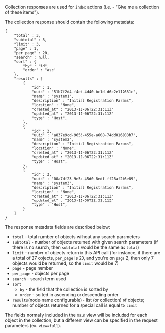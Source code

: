 Collection responses are used for `index` actions (i.e. - "Give me a collection of these items").

The collection response should contain the following metadata:

    {
        "total" : 3,
        "subtotal" : 3,
        "limit" : 3,
        "page" : 1,
        "per_page" : 20,
        "search" : null,
        "sort" : {
            "by" : "id",
            "order" : "asc'
        },
        "results" : [
            {
                "id" : 1,
                "uuid" : "51b7f2d4-f4eb-4d40-bc1d-d6c2e117631c",
                "name" : "system1",
                "description" : "Initial Registration Params",
                "location" : "None",
                "created_at" : "2013-11-06T22:31:11Z"
                "updated_at" : "2013-11-06T22:31:11Z"
                "type" : "Host",
            },
            {
                "id" : 2,
                "uuid" : "a837e9cd-9656-455e-a608-74dd016108b7",
                "name" : "system2",
                "description" : "Initial Registration Params",
                "location" : "None",
                "created_at" : "2013-11-06T22:31:11Z"
                "updated_at" : "2013-11-06T22:31:11Z"
                "type" : "Host",
            },
            {
                "id" : 3,
                "uuid" : "00a7df23-9e5e-45d0-8edf-ff28af2f6e89",
                "name" : "system3",
                "description" : "Initial Registration Params",
                "location" : "None",
                "created_at" : "2013-11-06T22:31:11Z"
                "updated_at" : "2013-11-06T22:31:11Z"
                "type" : "Host",
            }
        ]
    }

The response metadata fields are described below:

* `total` - total number of objects without any search parameters
* `subtotal` - number of objects returned with given search parameters (if there is no search, then `subtotal` would be the same as `total`)
* `limit` - number of objects return in this API call (for instance, if there are a total of 27 objects, `per_page` is 20, and you're on `page` 2, then only 7 objects would be returned, so the `limit` would be 7)
* `page` - page number
* `per_page` - objects per page
* `search` - search term used
* `sort`
    * `by` - the field that the collection is sorted by
    * `order` - sorted in ascending or descending order
* `results`(node-name configurable) - list (or collection) of objects; number of objects returned for a special call is equal to `limit`

The fields normally included in the `main` view will be included for each object in the collection, but a different view can be specified in the request parameters (ex. `view=full`).
